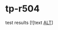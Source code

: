 # tp-r504



test results [![text [ALT](https://github.com/USER/PROJET/actions/workflows/FICHIER_YAML/badge.svg)]
